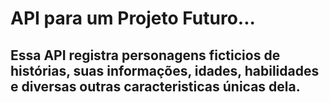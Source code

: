 # API para um Projeto Futuro...

## Essa API registra personagens ficticios de histórias, suas informações, idades, habilidades e diversas outras caracteristicas únicas dela.
